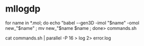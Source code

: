 # mllogdp

for name in *.mol; do  echo "babel --gen3D -imol "$name" -omol new_"$name" ; mv  new_"$name $name ; done> commands.sh

cat commands.sh | parallel -P 16 > log 2> error.log

